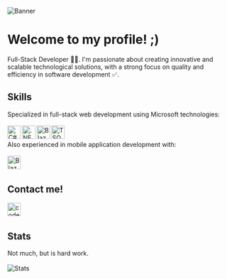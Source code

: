 ![Banner](https://github.com/user-attachments/assets/dc8781b0-6ed6-480d-b9ce-842461d5692e)

<h1>Welcome to my profile! ;)</h1>
Full-Stack Developer 👨‍💻. I'm passionate about creating innovative and scalable technological solutions, with a strong focus on quality and efficiency in software development ✅.

## Skills
Specialized in full-stack web development using Microsoft technologies:
<br /><br />
<img align="left" alt="C#" width="30px" src="https://upload.wikimedia.org/wikipedia/commons/b/bd/Logo_C_sharp.svg" />
<img align="left" alt=".NET" width="30px" src="https://upload.wikimedia.org/wikipedia/commons/7/7d/Microsoft_.NET_logo.svg" />
<img align="left" alt="Blazor" width="30px" src="https://upload.wikimedia.org/wikipedia/commons/d/d0/Blazor.png" />
<img align="left" alt="TSQL" width="30px" height="30px" src="https://networkencyclopedia.com/wp-content/uploads/2020/04/transact-sql.jpg" />
<br /><br />
Also experienced in mobile application development with:
<br /><br />
<img align="left" alt="Blazor" width="30px" src="https://storage.googleapis.com/cms-storage-bucket/4fd5520fe28ebf839174.svg" />
<br /><br />

## Contact me!
[<img align="left" alt="codeSTACKr | LinkedIn" width="30px" src="https://upload.wikimedia.org/wikipedia/commons/8/81/LinkedIn_icon.svg" />][linkedin]
<br /><br />

## Stats
Not much, but is hard work.
<br /><br />
![Stats](https://github-readme-stats.vercel.app/api?username=codeswax&count_private=true&include_all_commits=true&theme=radical)

[linkedin]: https://www.linkedin.com/in/kevin-valle-soledispa-ba7161215/
